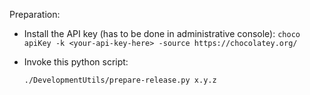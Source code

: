 Preparation:

- Install the API key (has to be done in administrative console): `choco apiKey -k <your-api-key-here> -source https://chocolatey.org/`

- Invoke this python script: 

    ```
    ./DevelopmentUtils/prepare-release.py x.y.z
    ```